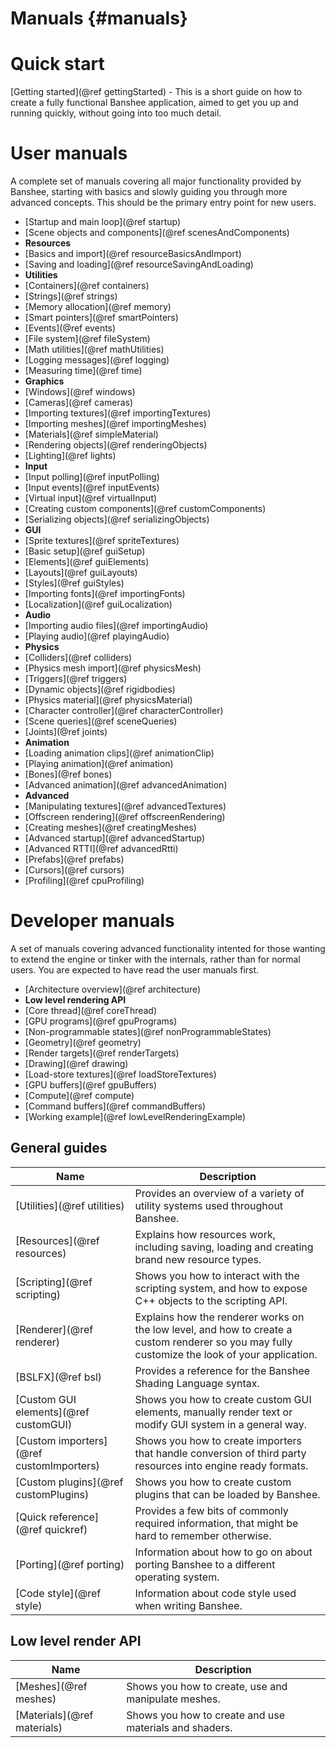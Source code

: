Manuals									{#manuals}
===============

# Quick start
[Getting started](@ref gettingStarted) - This is a short guide on how to create a fully functional Banshee application, aimed to get you up and running quickly, without going into too much detail.

# User manuals
A complete set of manuals covering all major functionality provided by Banshee, starting with basics and slowly guiding you through more advanced concepts. This should be the primary entry point for new users.
- [Startup and main loop](@ref startup)
- [Scene objects and components](@ref scenesAndComponents)
- **Resources**
 - [Basics and import](@ref resourceBasicsAndImport)
 - [Saving and loading](@ref resourceSavingAndLoading)
- **Utilities**
 - [Containers](@ref containers)
 - [Strings](@ref strings)
 - [Memory allocation](@ref memory)
 - [Smart pointers](@ref smartPointers) 
 - [Events](@ref events)
 - [File system](@ref fileSystem) 
 - [Math utilities](@ref mathUtilities)
 - [Logging messages](@ref logging)
 - [Measuring time](@ref time)
- **Graphics**
 - [Windows](@ref windows)
 - [Cameras](@ref cameras)
 - [Importing textures](@ref importingTextures)
 - [Importing meshes](@ref importingMeshes)
 - [Materials](@ref simpleMaterial)
 - [Rendering objects](@ref renderingObjects)
 - [Lighting](@ref lights)
- **Input**
 - [Input polling](@ref inputPolling) 
 - [Input events](@ref inputEvents) 
 - [Virtual input](@ref virtualInput)
- [Creating custom components](@ref customComponents)
- [Serializing objects](@ref serializingObjects)
- **GUI**
 - [Sprite textures](@ref spriteTextures)
 - [Basic setup](@ref guiSetup)
 - [Elements](@ref guiElements)
 - [Layouts](@ref guiLayouts)
 - [Styles](@ref guiStyles)
 - [Importing fonts](@ref importingFonts)
 - [Localization](@ref guiLocalization)
- **Audio**
 - [Importing audio files](@ref importingAudio)
 - [Playing audio](@ref playingAudio)
- **Physics**
 - [Colliders](@ref colliders)
 - [Physics mesh import](@ref physicsMesh)
 - [Triggers](@ref triggers)
 - [Dynamic objects](@ref rigidbodies)
 - [Physics material](@ref physicsMaterial)
 - [Character controller](@ref characterController)
 - [Scene queries](@ref sceneQueries)
 - [Joints](@ref joints)
- **Animation**
 - [Loading animation clips](@ref animationClip)
 - [Playing animation](@ref animation)
 - [Bones](@ref bones)
 - [Advanced animation](@ref advancedAnimation)
- **Advanced**
 - [Manipulating textures](@ref advancedTextures)
 - [Offscreen rendering](@ref offscreenRendering)
 - [Creating meshes](@ref creatingMeshes)
 - [Advanced startup](@ref advancedStartup)
 - [Advanced RTTI](@ref advancedRtti)
 - [Prefabs](@ref prefabs)
 - [Cursors](@ref cursors)
 - [Profiling](@ref cpuProfiling)
 
# Developer manuals
A set of manuals covering advanced functionality intented for those wanting to extend the engine or tinker with the internals, rather than for normal users. You are expected to have read the user manuals first.
- [Architecture overview](@ref architecture) 
- **Low level rendering API**
 - [Core thread](@ref coreThread)
 - [GPU programs](@ref gpuPrograms)
 - [Non-programmable states](@ref nonProgrammableStates)
 - [Geometry](@ref geometry)
 - [Render targets](@ref renderTargets)
 - [Drawing](@ref drawing) 
 - [Load-store textures](@ref loadStoreTextures)
 - [GPU buffers](@ref gpuBuffers)
 - [Compute](@ref compute)
 - [Command buffers](@ref commandBuffers)
 - [Working example](@ref lowLevelRenderingExample)

## General guides
Name                                      | Description
------------------------------------------|-------------
[Utilities](@ref utilities)               | Provides an overview of a variety of utility systems used throughout Banshee.
[Resources](@ref resources)  			  | Explains how resources work, including saving, loading and creating brand new resource types.
[Scripting](@ref scripting)               | Shows you how to interact with the scripting system, and how to expose C++ objects to the scripting API.
[Renderer](@ref renderer)    	  		  | Explains how the renderer works on the low level, and how to create a custom renderer so you may fully customize the look of your application.
[BSLFX](@ref bsl)    	  		  		  | Provides a reference for the Banshee Shading Language syntax.
[Custom GUI elements](@ref customGUI)     | Shows you how to create custom GUI elements, manually render text or modify GUI system in a general way.
[Custom importers](@ref customImporters)  | Shows you how to create importers that handle conversion of third party resources into engine ready formats.
[Custom plugins](@ref customPlugins)      | Shows you how to create custom plugins that can be loaded by Banshee.
[Quick reference](@ref quickref)          | Provides a few bits of commonly required information, that might be hard to remember otherwise.
[Porting](@ref porting)                   | Information about how to go on about porting Banshee to a different operating system.
[Code style](@ref style)                  | Information about code style used when writing Banshee.

## Low level render API

Name                                      | Description
------------------------------------------|-------------
[Meshes](@ref meshes)                     | Shows you how to create, use and manipulate meshes.
[Materials](@ref materials)				  | Shows you how to create and use materials and shaders.